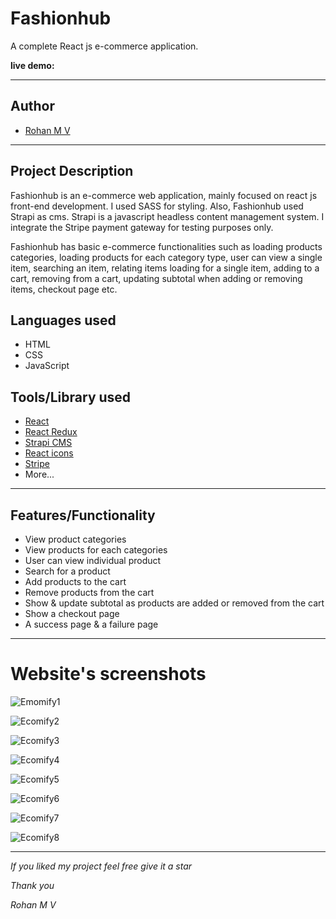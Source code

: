 # Fashionhub
A complete React js e-commerce application.

**live demo: []()**

---

## Author

- [Rohan M V](https://www.linkedin.com/in/rohan-m-v-228860220/)

---

## Project Description

Fashionhub is an e-commerce web application, mainly focused on react js front-end development. I used SASS for styling. Also, Fashionhub used Strapi as cms. Strapi is a javascript headless content management system. I integrate the Stripe payment gateway for testing purposes only. 

Fashionhub has basic e-commerce functionalities such as loading products categories, loading products for each category type, user can view a single item, searching an item, relating items loading for a single item, adding to a cart, removing from a cart, updating subtotal when adding or removing items, checkout page etc.

## Languages used

- HTML
- CSS
- JavaScript

## Tools/Library used

- [React](https://reactjs.org/)
- [React Redux](https://redux.js.org/)
- [Strapi CMS](https://strapi.io/)
- [React icons](https://react-icons.netlify.com/)
- [Stripe](https://stripe.com/)
- More...
---

## Features/Functionality

- View product categories
- View products for each categories
- User can view individual product
- Search for a product
- Add products to the cart 
- Remove products from the cart
- Show & update subtotal as products are added or removed from the cart
- Show a checkout page
- A success page & a failure page
---

# Website's screenshots

![Emomify1](https://user-images.githubusercontent.com/59603716/229886892-f0c526a1-f6ce-40b6-b19c-6a3b81d412c3.PNG)

![Ecomify2](https://user-images.githubusercontent.com/59603716/229886997-ca2d561d-6ea2-4d1a-95b0-9f7cf76024ae.PNG)

![Ecomify3](https://user-images.githubusercontent.com/59603716/229887340-20ecf144-a888-4226-9f8e-70626632dd36.PNG)

![Ecomify4](https://user-images.githubusercontent.com/59603716/229887460-0f2636e4-c94c-4d34-9549-3f399f33645a.PNG)

![Ecomify5](https://user-images.githubusercontent.com/59603716/229887562-5f2cb03b-292a-47f5-9bc4-7235593ed5f2.PNG)

![Ecomify6](https://user-images.githubusercontent.com/59603716/229887644-9c31480f-7fbe-454f-9c90-61275a3778ae.PNG)

![Ecomify7](https://user-images.githubusercontent.com/59603716/229887700-5397c46b-90a2-4445-a1dc-ed59e81f6887.PNG)

![Ecomify8](https://user-images.githubusercontent.com/59603716/229887741-6a213467-d192-40a0-bc2e-c18c8247496b.PNG)

---

*If you liked my project feel free give it a star*

*Thank you*

*Rohan M V*